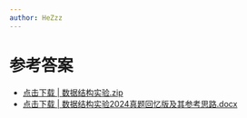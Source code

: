 ```yaml
---
author: HeZzz
---
```


# 参考答案

- [点击下载 | 数据结构实验.zip](https://cs-speedrun.github.io/cs-speedrun-documents/%E6%95%B0%E6%8D%AE%E7%BB%93%E6%9E%84%E5%8F%8A%E5%AE%9E%E9%AA%8C/%E5%8F%82%E8%80%83%E7%AD%94%E6%A1%88/%E6%95%B0%E6%8D%AE%E7%BB%93%E6%9E%84%E5%AE%9E%E9%AA%8C.zip)
- [点击下载 | 数据结构实验2024真题回忆版及其参考思路.docx](https://cs-speedrun.github.io/cs-speedrun-documents/%E6%95%B0%E6%8D%AE%E7%BB%93%E6%9E%84%E5%8F%8A%E5%AE%9E%E9%AA%8C/%E5%8F%82%E8%80%83%E7%AD%94%E6%A1%88/%E6%95%B0%E6%8D%AE%E7%BB%93%E6%9E%84%E5%AE%9E%E9%AA%8C2024%E7%9C%9F%E9%A2%98%E5%9B%9E%E5%BF%86%E7%89%88%E5%8F%8A%E5%85%B6%E5%8F%82%E8%80%83%E6%80%9D%E8%B7%AF.docx)